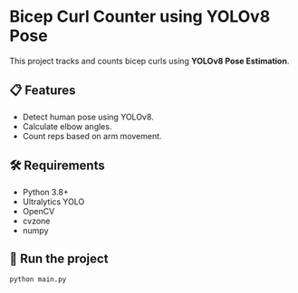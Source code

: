 # Bicep Curl Counter using YOLOv8 Pose

This project tracks and counts bicep curls using **YOLOv8 Pose Estimation**.

## 📋 Features
- Detect human pose using YOLOv8.
- Calculate elbow angles.
- Count reps based on arm movement.

## 🛠️ Requirements
- Python 3.8+
- Ultralytics YOLO
- OpenCV
- cvzone
- numpy

## 🚀 Run the project
```bash
python main.py
